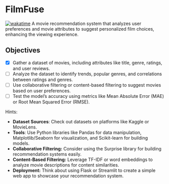 # FilmFuse
[![wakatime](https://wakatime.com/badge/github/FENITYY/FilmFuse.svg)](https://wakatime.com/badge/github/FENITYY/FilmFuse)
A movie recommendation system that analyzes user preferences and movie attributes to suggest personalized film choices, enhancing the viewing experience.

## Objectives
- [x] Gather a dataset of movies, including attributes like title, genre, ratings, and user reviews.
- [ ] Analyze the dataset to identify trends, popular genres, and correlations between ratings and genres.
- [ ] Use collaborative filtering or content-based filtering to suggest movies based on user preferences.
- [ ] Test the model’s accuracy using metrics like Mean Absolute Error (MAE) or Root Mean Squared Error (RMSE).

Hints:

- **Dataset Sources**: Check out datasets on platforms like Kaggle or MovieLens.
- **Tools**: Use Python libraries like Pandas for data manipulation, Matplotlib/Seaborn for visualization, and Scikit-learn for building models.
- **Collaborative Filtering:** Consider using the Surprise library for building recommendation systems easily.
- **Content-Based Filtering:** Leverage TF-IDF or word embeddings to analyze movie descriptions for content similarities.
- **Deployment:** Think about using Flask or Streamlit to create a simple web app to showcase your recommendation system.
